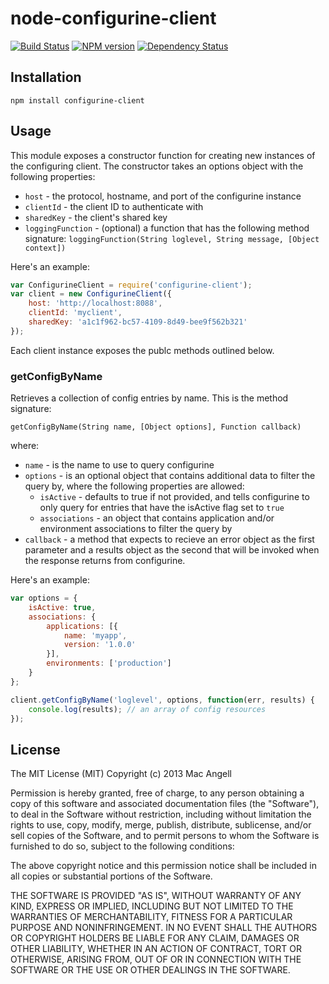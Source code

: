 # node-configurine-client

[![Build Status](https://secure.travis-ci.org/mac-/node-configurine-client.png)](http://travis-ci.org/mac-/node-configurine-client)
[![NPM version](https://badge.fury.io/js/configurine-client.png)](http://badge.fury.io/js/configurine-client)
[![Dependency Status](https://david-dm.org/mac-/node-configurine-client.png)](https://david-dm.org/mac-/node-configurine-client)

## Installation

	npm install configurine-client

## Usage

This module exposes a constructor function for creating new instances of the configuring client. The constructor takes an options object with the following properties:

* `host` - the protocol, hostname, and port of the configurine instance
* `clientId` - the client ID to authenticate with
* `sharedKey` - the client's shared key
* `loggingFunction` - (optional) a function that has the following method signature: `loggingFunction(String loglevel, String message, [Object context])`

Here's an example:

```javascript
var ConfigurineClient = require('configurine-client');
var client = new ConfigurineClient({
	host: 'http://localhost:8088',
	clientId: 'myclient',
	sharedKey: 'a1c1f962-bc57-4109-8d49-bee9f562b321'
});
```

Each client instance exposes the publc methods outlined below.


### getConfigByName

Retrieves a collection of config entries by name. This is the method signature:

```
getConfigByName(String name, [Object options], Function callback)
```

where:

* `name` - is the name to use to query configurine
* `options` - is an optional object that contains additional data to filter the query by, where the following properties are allowed:
	* `isActive` - defaults to true if not provided, and tells configurine to only query for entries that have the isActive flag set to `true`
	* `associations` - an object that contains application and/or environment associations to filter the query by
* `callback` - a method that expects to recieve an error object as the first parameter and a results object as the second that will be invoked when the response returns from configurine.

Here's an example:

```javascript
var options = {
	isActive: true,
	associations: {
		applications: [{
			name: 'myapp',
			version: '1.0.0'
		}],
		environments: ['production']
	}
};

client.getConfigByName('loglevel', options, function(err, results) {
	console.log(results); // an array of config resources
});
```

## License

The MIT License (MIT) Copyright (c) 2013 Mac Angell

Permission is hereby granted, free of charge, to any person obtaining a copy of this software and associated documentation files (the "Software"), to deal in the Software without restriction, including without limitation the rights to use, copy, modify, merge, publish, distribute, sublicense, and/or sell copies of the Software, and to permit persons to whom the Software is furnished to do so, subject to the following conditions:

The above copyright notice and this permission notice shall be included in all copies or substantial portions of the Software.

THE SOFTWARE IS PROVIDED "AS IS", WITHOUT WARRANTY OF ANY KIND, EXPRESS OR IMPLIED, INCLUDING BUT NOT LIMITED TO THE WARRANTIES OF MERCHANTABILITY, FITNESS FOR A PARTICULAR PURPOSE AND NONINFRINGEMENT. IN NO EVENT SHALL THE AUTHORS OR COPYRIGHT HOLDERS BE LIABLE FOR ANY CLAIM, DAMAGES OR OTHER LIABILITY, WHETHER IN AN ACTION OF CONTRACT, TORT OR OTHERWISE, ARISING FROM, OUT OF OR IN CONNECTION WITH THE SOFTWARE OR THE USE OR OTHER DEALINGS IN THE SOFTWARE.
